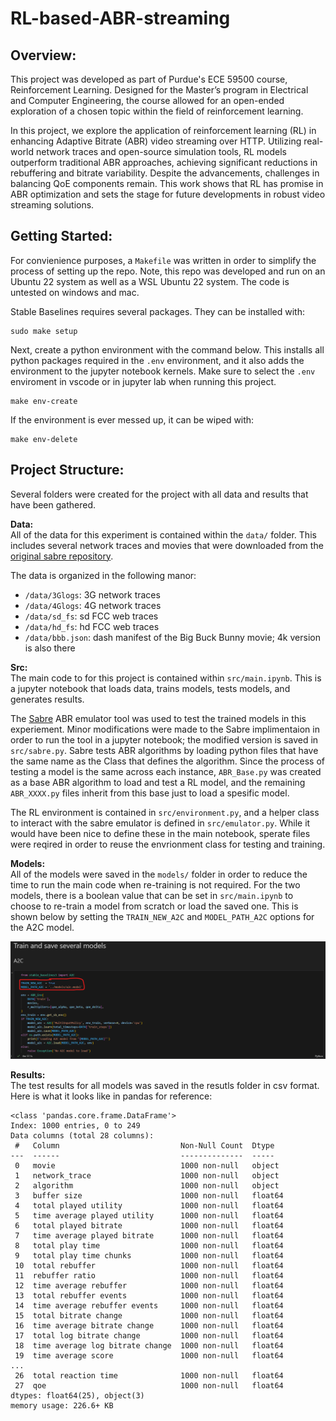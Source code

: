 # RL-based-ABR-streaming

## Overview:
This project was developed as part of Purdue's ECE 59500 course, Reinforcement Learning. Designed for the Master’s program in Electrical and Computer Engineering, the course allowed for an open-ended exploration of a chosen topic within the field of reinforcement learning.

In this project, we explore the application of reinforcement learning (RL) in enhancing Adaptive Bitrate (ABR) video streaming over HTTP. Utilizing real-world network traces and open-source simulation tools, RL models outperform traditional ABR approaches, achieving significant reductions in rebuffering and bitrate variability. Despite the advancements, challenges in balancing QoE components remain. This work shows that RL has promise in ABR optimization and sets the stage for future developments in robust video streaming solutions.

## Getting Started:

For convienience purposes, a `Makefile` was written in order to simplify the process of 
setting up the repo. Note, this repo was developed and run on an Ubuntu 22 system 
as well as a WSL Ubuntu 22 system. The code is untested on windows and mac.  

Stable Baselines requires several packages. They can be installed with:
```
sudo make setup
``` 

Next, create a python environment with the command below. This installs all python packages 
required in the `.env` environment, and it also adds the environment to the jupyter notebook
kernels. Make sure to select the `.env` enviroment in vscode or in jupyter lab when running
this project. 
```
make env-create
```

If the environment is ever messed up, it can be wiped with:
```
make env-delete
```

## Project Structure:
Several folders were created for the project with all data and results that have been gathered. 

**Data:**  
All of the data for this experiment is contained within the `data/` folder. 
This includes several network traces and movies that were downloaded from the
[original sabre repository](https://github.com/UMass-LIDS/sabre/tree/master/example/mmsys18).  

The data is organized in the following manor:
* `/data/3Glogs`: 3G network traces
* `/data/4Glogs`: 4G network traces
* `/data/sd_fs`: sd FCC web traces
* `/data/hd_fs`: hd FCC web traces
* `/data/bbb.json`: dash manifest of the Big Buck Bunny movie; 4k version is also there

**Src:**  
The main code to for this project is contained within `src/main.ipynb`. This is a jupyter notebook that loads 
data, trains models, tests models, and generates results. 

The [Sabre](https://github.com/UMass-LIDS/sabre) ABR emulator tool was used to test the trained models in this experiement. 
Minor modifications were made to the Sabre implimentaion in order to run the tool in a jupyter notebook; the modified version 
is saved in `src/sabre.py`. Sabre tests ABR algorithms by loading python files that have the same name as the Class that defines 
the algorithm. Since the process of testing a model is the same across each instance, `ABR_Base.py` was created as a base ABR 
algorithm to load and test a RL model, and the remaining `ABR_XXXX.py` files inherit from this base just to load a spesific model.

The RL environment is contained in `src/environment.py`, and a helper class to interact with the sabre emulator is defined in `src/emulator.py`.
While it would have been nice to define these in the main notebook, sperate files were reqired in order to reuse the envrionment class 
for testing and training.  

**Models:**  
All of the models were saved in the `models/` folder in order to reduce the time to run the main code
when re-training is not required. For the two models, there is a boolean value that can be set in `src/main.ipynb`
to choose to re-train a model from scratch or load the saved one. This is shown below by setting the `TRAIN_NEW_A2C` 
and `MODEL_PATH_A2C` options for the A2C model. 

![trainOption](./img/trainOption.png)

**Results:**  
The test results for all models was saved in the resutls folder in csv format. Here is what it looks like in pandas for reference:
```
<class 'pandas.core.frame.DataFrame'>
Index: 1000 entries, 0 to 249
Data columns (total 28 columns):
 #   Column                           Non-Null Count  Dtype  
---  ------                           --------------  -----  
 0   movie                            1000 non-null   object 
 1   network_trace                    1000 non-null   object 
 2   algorithm                        1000 non-null   object 
 3   buffer size                      1000 non-null   float64
 4   total played utility             1000 non-null   float64
 5   time average played utility      1000 non-null   float64
 6   total played bitrate             1000 non-null   float64
 7   time average played bitrate      1000 non-null   float64
 8   total play time                  1000 non-null   float64
 9   total play time chunks           1000 non-null   float64
 10  total rebuffer                   1000 non-null   float64
 11  rebuffer ratio                   1000 non-null   float64
 12  time average rebuffer            1000 non-null   float64
 13  total rebuffer events            1000 non-null   float64
 14  time average rebuffer events     1000 non-null   float64
 15  total bitrate change             1000 non-null   float64
 16  time average bitrate change      1000 non-null   float64
 17  total log bitrate change         1000 non-null   float64
 18  time average log bitrate change  1000 non-null   float64
 19  time average score               1000 non-null   float64
...
 26  total reaction time              1000 non-null   float64
 27  qoe                              1000 non-null   float64
dtypes: float64(25), object(3)
memory usage: 226.6+ KB
```
